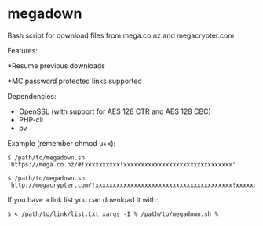 megadown
========

Bash script for download files from mega.co.nz and megacrypter.com

Features:

*Resume previous downloads

*MC password protected links supported

Dependencies:

* OpenSSL (with support for AES 128 CTR and AES 128 CBC)
* PHP-cli
* pv

Example (remember chmod u+x):

```
$ /path/to/megadown.sh 'https://mega.co.nz/#!xxxxxxxxxx!xxxxxxxxxxxxxxxxxxxxxxxxxxxxxxx'

$ /path/to/megadown.sh 'http://megacrypter.com/!xxxxxxxxxxxxxxxxxxxxxxxxxxxxxxxxxxxxxxx!xxxxxxxx'
```

If you have a link list you can download it with:

```
$ < /path/to/link/list.txt xargs -I % /path/to/megadown.sh %
```
